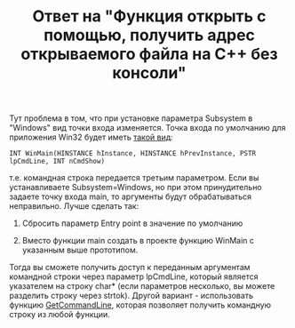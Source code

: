 ﻿---
title: "Ответ на \"Функция открыть с помощью, получить адрес открываемого файла на С++ без консоли\""
se.owner.user_id: 240512
se.owner.display_name: "MSDN.WhiteKnight"
se.owner.link: "https://ru.stackoverflow.com/users/240512/msdn-whiteknight"
se.answer_id: 1091864
se.question_id: 1091677
se.post_type: answer
se.is_accepted: True
---
<p>Тут проблема в том, что при установке параметра Subsystem в "Windows" вид точки входа изменяется. Точка входа по умолчанию для приложения Win32 будет иметь <a href="https://docs.microsoft.com/en-us/windows/win32/learnwin32/winmain--the-application-entry-point" rel="nofollow noreferrer">такой вид</a>:</p>

<pre><code>INT WinMain(HINSTANCE hInstance, HINSTANCE hPrevInstance, PSTR lpCmdLine, INT nCmdShow)
</code></pre>

<p>т.е. командная строка передается третьим параметром. Если вы устанавливаете Subsystem=Windows, но при этом принудительно задаете точку входа main, то аргументы будут обрабатываться неправильно. Лучше сделать так:</p>

<ol>
<li><p>Сбросить параметр Entry point в значение по умолчанию</p></li>
<li><p>Вместо функции main создать в проекте функцию WinMain с указанным выше прототипом.</p></li>
</ol>

<p>Тогда вы сможете получить доступ к переданным аргументам командной строки через параметр lpCmdLine, который является указателем на строку char* (если параметров несколько, вы можете разделить строку через strtok). Другой вариант - использовать функцию <a href="https://docs.microsoft.com/en-us/windows/win32/api/processenv/nf-processenv-getcommandlinea" rel="nofollow noreferrer">GetCommandLine</a>, которая позволяет получить командную строку из любой функции.</p>
